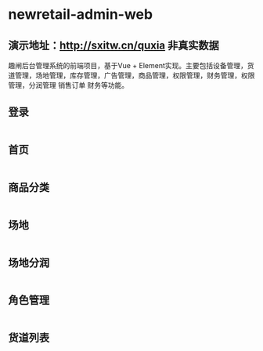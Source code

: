 # newretail-admin-web 
## 演示地址：http://sxitw.cn/quxia   非真实数据
趣闸后台管理系统的前端项目，基于Vue + Element实现。主要包括设备管理，货道管理，场地管理，库存管理，广告管理，商品管理，权限管理，财务管理，权限管理，分润管理 销售订单 财务等功能。 

## 登录 
<img src="https://raw.githubusercontent.com/liuwkgithub/newretail-admin-web/master/src/assets/images/login.png"  alt=""/>


## 首页 
<img src="https://raw.githubusercontent.com/liuwkgithub/newretail-admin-web/master/src/assets/images/home.png"  alt=""/>

## 商品分类
<img src="https://raw.githubusercontent.com/liuwkgithub/newretail-admin-web/master/src/assets/images/%E5%95%86%E5%93%81%E5%88%86%E7%B1%BB.png"  alt=""/>

## 场地 
<img src="https://github.com/liuwkgithub/newretail-admin-web/blob/master/src/assets/images/%E5%9C%BA%E5%9C%B0.png?raw=true"  alt=""/>

## 场地分润 
<img src="https://github.com/liuwkgithub/newretail-admin-web/blob/master/src/assets/images/%E5%9C%BA%E5%9C%B0%E5%88%86%E6%B6%A6.png?raw=true"  alt=""/>

## 角色管理 
<img src="https://github.com/liuwkgithub/newretail-admin-web/blob/master/src/assets/images/%E8%A7%92%E8%89%B2%E7%AE%A1%E7%90%86.png?raw=true"  alt=""/>

## 货道列表
<img src="https://github.com/liuwkgithub/newretail-admin-web/blob/master/src/assets/images/%E8%B4%A7%E9%81%93%E5%88%97%E8%A1%A8.png?raw=true"  alt=""/>

 
